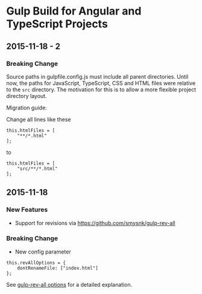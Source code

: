 
# Gulp Build for Angular and TypeScript Projects


## 2015-11-18 - 2

### Breaking Change

Source paths in gulpfile.config.js must include all parent directories. Until now, the paths for JavaScript, TypeScript, CSS and HTML files were relative to the `src` directory. The motivation for this is to allow a more flexible project directory layout.

Migration guide:

Change all lines like these

```
this.htmlFiles = [
    "**/*.html"
];
```

to

```
this.htmlFiles = [
    "src/**/*.html"
];
```


## 2015-11-18

### New Features

- Support for revisions via https://github.com/smysnk/gulp-rev-all

### Breaking Change

- New config parameter

```
this.revAllOptions = {
    dontRenameFile: ["index.html"]
};
```

See [gulp-rev-all options](https://github.com/smysnk/gulp-rev-all#options) for a detailed explanation.

